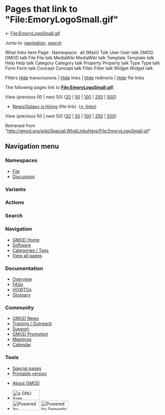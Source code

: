 <div id="mw-page-base" class="noprint">

</div>

<div id="mw-head-base" class="noprint">

</div>

<div id="content" class="mw-body" role="main">

<span id="top"></span>

<div id="mw-js-message" style="display:none;">

</div>



# <span dir="auto">Pages that link to "File:EmoryLogoSmall.gif"</span>

<div id="bodyContent">

<div id="contentSub">

←
[File:EmoryLogoSmall.gif](/wiki/File:EmoryLogoSmall.gif "File:EmoryLogoSmall.gif")

</div>

<div id="jump-to-nav" class="mw-jump">

Jump to: [navigation](#mw-navigation), [search](#p-search)

</div>

<div id="mw-content-text">

What links here Page:  Namespace:  all (Main) Talk User User talk GMOD
GMOD talk File File talk MediaWiki MediaWiki talk Template Template talk
Help Help talk Category Category talk Property Property talk Type Type
talk Form Form talk Concept Concept talk Filter Filter talk Widget
Widget talk

Filters
[Hide](/mediawiki/index.php?title=Special:WhatLinksHere/File:EmoryLogoSmall.gif&hidetrans=1 "Special:WhatLinksHere/File:EmoryLogoSmall.gif")
transclusions \|
[Hide](/mediawiki/index.php?title=Special:WhatLinksHere/File:EmoryLogoSmall.gif&hidelinks=1 "Special:WhatLinksHere/File:EmoryLogoSmall.gif")
links \|
[Hide](/mediawiki/index.php?title=Special:WhatLinksHere/File:EmoryLogoSmall.gif&hideredirs=1 "Special:WhatLinksHere/File:EmoryLogoSmall.gif")
redirects \|
[Hide](/mediawiki/index.php?title=Special:WhatLinksHere/File:EmoryLogoSmall.gif&hideimages=1 "Special:WhatLinksHere/File:EmoryLogoSmall.gif")
file links

The following pages link to
**[File:EmoryLogoSmall.gif](/wiki/File:EmoryLogoSmall.gif "File:EmoryLogoSmall.gif")**:

View (previous 50 \| next 50)
([20](/mediawiki/index.php?title=Special:WhatLinksHere/File:EmoryLogoSmall.gif&limit=20 "Special:WhatLinksHere/File:EmoryLogoSmall.gif")
\|
[50](/mediawiki/index.php?title=Special:WhatLinksHere/File:EmoryLogoSmall.gif&limit=50 "Special:WhatLinksHere/File:EmoryLogoSmall.gif")
\|
[100](/mediawiki/index.php?title=Special:WhatLinksHere/File:EmoryLogoSmall.gif&limit=100 "Special:WhatLinksHere/File:EmoryLogoSmall.gif")
\|
[250](/mediawiki/index.php?title=Special:WhatLinksHere/File:EmoryLogoSmall.gif&limit=250 "Special:WhatLinksHere/File:EmoryLogoSmall.gif")
\|
[500](/mediawiki/index.php?title=Special:WhatLinksHere/File:EmoryLogoSmall.gif&limit=500 "Special:WhatLinksHere/File:EmoryLogoSmall.gif"))

- [News/Galaxy is
  Hiring](/wiki/News/Galaxy_is_Hiring "News/Galaxy is Hiring") (file
  link) ‎ <span class="mw-whatlinkshere-tools">([←
  links](/mediawiki/index.php?title=Special:WhatLinksHere&target=News%2FGalaxy+is+Hiring "Special:WhatLinksHere"))</span>

View (previous 50 \| next 50)
([20](/mediawiki/index.php?title=Special:WhatLinksHere/File:EmoryLogoSmall.gif&limit=20 "Special:WhatLinksHere/File:EmoryLogoSmall.gif")
\|
[50](/mediawiki/index.php?title=Special:WhatLinksHere/File:EmoryLogoSmall.gif&limit=50 "Special:WhatLinksHere/File:EmoryLogoSmall.gif")
\|
[100](/mediawiki/index.php?title=Special:WhatLinksHere/File:EmoryLogoSmall.gif&limit=100 "Special:WhatLinksHere/File:EmoryLogoSmall.gif")
\|
[250](/mediawiki/index.php?title=Special:WhatLinksHere/File:EmoryLogoSmall.gif&limit=250 "Special:WhatLinksHere/File:EmoryLogoSmall.gif")
\|
[500](/mediawiki/index.php?title=Special:WhatLinksHere/File:EmoryLogoSmall.gif&limit=500 "Special:WhatLinksHere/File:EmoryLogoSmall.gif"))

</div>

<div class="printfooter">

Retrieved from
"<http://gmod.org/wiki/Special:WhatLinksHere/File:EmoryLogoSmall.gif>"

</div>

<div id="catlinks" class="catlinks catlinks-allhidden">

</div>

<div class="visualClear">

</div>

</div>

</div>

<div id="mw-navigation">

## Navigation menu

<div id="mw-head">



<div id="left-navigation">

<div id="p-namespaces" class="vectorTabs" role="navigation"
aria-labelledby="p-namespaces-label">

### Namespaces

- <span id="ca-nstab-image"><a href="/wiki/File:EmoryLogoSmall.gif" accesskey="c"
  title="View the file page [c]">File</a></span>
- <span id="ca-talk"><a
  href="/mediawiki/index.php?title=File_talk:EmoryLogoSmall.gif&amp;action=edit&amp;redlink=1"
  accesskey="t"
  title="Discussion about the content page [t]">Discussion</a></span>

</div>

<div id="p-variants" class="vectorMenu emptyPortlet" role="navigation"
aria-labelledby="p-variants-label">

### 

### Variants[](#)

<div class="menu">

</div>

</div>

</div>

<div id="right-navigation">



<div id="p-cactions" class="vectorMenu emptyPortlet" role="navigation"
aria-labelledby="p-cactions-label">

### Actions[](#)

<div class="menu">

</div>

</div>

<div id="p-search" role="search">

### Search

<div id="simpleSearch">

</div>

</div>

</div>

</div>

<div id="mw-panel">

<div id="p-logo" role="banner">

<a href="/wiki/Main_Page"
style="background-image: url(http://gmod.org/images/GMOD-cogs.png);"
title="Visit the main page"></a>

</div>

<div id="p-Navigation" class="portal" role="navigation"
aria-labelledby="p-Navigation-label">

### Navigation

<div class="body">

- <span id="n-GMOD-Home">[GMOD Home](/wiki/Main_Page)</span>
- <span id="n-Software">[Software](/wiki/GMOD_Components)</span>
- <span id="n-Categories-.2F-Tags">[Categories /
  Tags](/wiki/Categories)</span>
- <span id="n-View-all-pages">[View all
  pages](/wiki/Special:AllPages)</span>

</div>

</div>

<div id="p-Documentation" class="portal" role="navigation"
aria-labelledby="p-Documentation-label">

### Documentation

<div class="body">

- <span id="n-Overview">[Overview](/wiki/Overview)</span>
- <span id="n-FAQs">[FAQs](/wiki/Category:FAQ)</span>
- <span id="n-HOWTOs">[HOWTOs](/wiki/Category:HOWTO)</span>
- <span id="n-Glossary">[Glossary](/wiki/Glossary)</span>

</div>

</div>

<div id="p-Community" class="portal" role="navigation"
aria-labelledby="p-Community-label">

### Community

<div class="body">

- <span id="n-GMOD-News">[GMOD News](/wiki/GMOD_News)</span>
- <span id="n-Training-.2F-Outreach">[Training /
  Outreach](/wiki/Training_and_Outreach)</span>
- <span id="n-Support">[Support](/wiki/Support)</span>
- <span id="n-GMOD-Promotion">[GMOD
  Promotion](/wiki/GMOD_Promotion)</span>
- <span id="n-Meetings">[Meetings](/wiki/Meetings)</span>
- <span id="n-Calendar">[Calendar](/wiki/Calendar)</span>

</div>

</div>

<div id="p-tb" class="portal" role="navigation"
aria-labelledby="p-tb-label">

### Tools

<div class="body">

- <span id="t-specialpages"><a href="/wiki/Special:SpecialPages" accesskey="q"
  title="A list of all special pages [q]">Special pages</a></span>
- <span id="t-print"><a
  href="/mediawiki/index.php?title=Special:WhatLinksHere/File:EmoryLogoSmall.gif&amp;printable=yes"
  rel="alternate" accesskey="p"
  title="Printable version of this page [p]">Printable version</a></span>

</div>

</div>

</div>

</div>

<div id="footer" role="contentinfo">

- <span id="footer-places-about">[About
  GMOD](/wiki/GMOD:About "GMOD:About")</span>

<!-- -->

- <span id="footer-copyrightico">[<img src="http://www.gnu.org/graphics/gfdl-logo-small.png" width="88"
  height="31" alt="a GNU Free Documentation License" />](http://www.gnu.org/licenses/fdl-1.3.html)</span>
- <span id="footer-poweredbyico">[<img src="/mediawiki/skins/common/images/poweredby_mediawiki_88x31.png"
  width="88" height="31" alt="Powered by MediaWiki" />](//www.mediawiki.org/)
  [<img
  src="/mediawiki/extensions/SemanticMediaWiki/includes/../resources/images/smw_button.png"
  width="88" height="31" alt="Powered by Semantic MediaWiki" />](https://www.semantic-mediawiki.org/wiki/Semantic_MediaWiki)</span>

<div style="clear:both">

</div>

</div>
